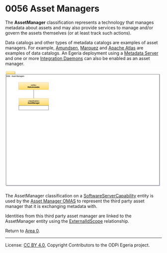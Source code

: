 <!-- SPDX-License-Identifier: CC-BY-4.0 -->
<!-- Copyright Contributors to the ODPi Egeria project. -->

# 0056 Asset Managers

The **AssetManager** classification represents a technology that manages
metadata about assets and may also provide services to manage and/or govern
the assets themselves (or at least track such actions).

Data catalogs and other types of metadata catalogs are examples of
asset managers.
For example, [Amundsen](https://www.amundsen.io/amundsen/), [Marquez](https://marquezproject.github.io/marquez/) and
[Apache Atlas](https://atlas.apache.org) are examples of data catalogs.
An Egeria deployment using a [Metadata Server](../../../open-metadata-implementation/admin-services/docs/concepts/metadata-server.md)
and one or more [Integration Daemons](../../../open-metadata-implementation/admin-services/docs/concepts/integration-daemon.md)
can also be enabled as an asset manager.

![UML](0056-Asset-Managers.png#pagewidth)

The AssetManager classification on a [SoftwareServerCapability](0042-Software-Server-Capabilities.md) entity
is used by the [Asset Manager OMAS](../../../open-metadata-implementation/access-services/asset-manager)
to represent the third party asset manager that it is exchanging metadata with.

Identities from this third party asset manager are linked to the AssetManager entity
using the [ExternalIdScope](0017-External-Identifiers.md) relationship.


Return to [Area 0](Area-0-models.md).

----
License: [CC BY 4.0](https://creativecommons.org/licenses/by/4.0/),
Copyright Contributors to the ODPi Egeria project.